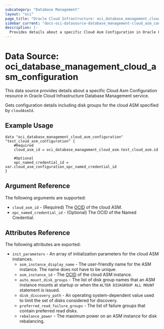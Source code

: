 ```yaml
---
subcategory: "Database Management"
layout: "oci"
page_title: "Oracle Cloud Infrastructure: oci_database_management_cloud_asm_configuration"
sidebar_current: "docs-oci-datasource-database_management-cloud_asm_configuration"
description: |-
  Provides details about a specific Cloud Asm Configuration in Oracle Cloud Infrastructure Database Management service
---
```


# Data Source: oci_database_management_cloud_asm_configuration
This data source provides details about a specific Cloud Asm Configuration resource in Oracle Cloud Infrastructure Database Management service.

Gets configuration details including disk groups for the cloud ASM specified by `cloudAsmId`.


## Example Usage

```hcl
data "oci_database_management_cloud_asm_configuration" "test_cloud_asm_configuration" {
	#Required
	cloud_asm_id = oci_database_management_cloud_asm.test_cloud_asm.id

	#Optional
	opc_named_credential_id = var.cloud_asm_configuration_opc_named_credential_id
}
```

## Argument Reference

The following arguments are supported:

* `cloud_asm_id` - (Required) The [OCID](https://docs.cloud.oracle.com/iaas/Content/General/Concepts/identifiers.htm) of the cloud ASM.
* `opc_named_credential_id` - (Optional) The OCID of the Named Credential.


## Attributes Reference

The following attributes are exported:

* `init_parameters` - An array of initialization parameters for the cloud ASM instances.
	* `asm_instance_display_name` - The user-friendly name for the ASM instance. The name does not have to be unique.
	* `asm_instance_id` - The [OCID](https://docs.cloud.oracle.com/iaas/Content/General/Concepts/identifiers.htm) of the cloud ASM instance.
	* `auto_mount_disk_groups` - The list of disk group names that an ASM instance mounts at startup or when the `ALTER DISKGROUP ALL MOUNT` statement is issued. 
	* `disk_discovery_path` - An operating system-dependent value used to limit the set of disks considered for discovery. 
	* `preferred_read_failure_groups` - The list of failure groups that contain preferred read disks.
	* `rebalance_power` - The maximum power on an ASM instance for disk rebalancing. 

